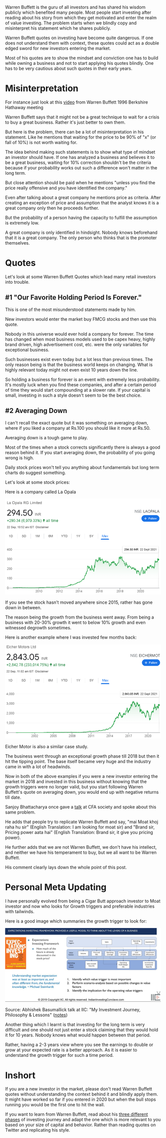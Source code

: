 Warren Buffett is the guru of all investors and has shared his wisdom publicly which benefited many people. Most people start investing after reading about his story from which they get motivated  and enter the realm of value investing. The problem starts when we blindly copy and misinterpret his statement which he shares publicly.

Warren Buffett quotes on investing have become quite dangerous. If one does not understand them with context, these quotes could act as a double edged sword for new investors entering the market.

Most of his quotes are to show the mindset and conviction one has to build while owning a business and not to start applying his quotes blindly. One has to be very cautious about such quotes in their early years.

# Misinterpretation

For instance just look at this [video](https://youtu.be/bi1dMSrj4N4) from Warren Buffett 1996 Berkshire Hathaway meeting

Warren Buffett says that it might not be a great technique to wait for a crisis to buy a great business. Rather it's just better to own them.

But here is the problem, there can be a lot of misinterpretation in his statement. Like he mentions that waiting for the price to be 90% of "x" (or fall of 10%) is not worth waiting for. 

The idea behind making such statements is to show what type of mindset an investor should have. If one has analyzed a business and believes it to be a great business, waiting for 10% correction shouldn't be the criteria because if your probability works out such a difference won't matter in the long term. 

But close attention should be paid when he mentions "unless you find the price really offensive and you have identified the company."

Even after talking about a great company he mentions price as criteria. After creating an exception of price and assumption that the analyst knows it is a great company only then he proceeds further.

But the probability of a person having the capacity to fulfill the assumption is extremely low. 

A great company is only identified in hindsight. Nobody knows beforehand that it is a great company. The only person who thinks that is the promoter themselves.

# Quotes

Let's look at some Warren Buffett Quotes which lead many retail investors into trouble.

## #1 "Our Favorite Holding Period Is Forever."

This is one of the most misunderstood statements made by him.

New investors would enter the market buy FMCG stocks and then use this quote.

Nobody in this universe would ever hold a company for forever. The time has changed when most business models used to be capex heavy, highly brand driven, high advertisement cost, etc. were the only variables for exceptional business.

Such businesses exist even today but a lot less than previous times. The only reason being is that the business world keeps on changing. What is highly relevant today might not even exist 10 years down the line.

So holding a business for forever is an event with extremely less probability. It's mostly luck when you find these companies, and after a certain period of time they would start compounding at a slower rate. If your capital is small, investing in such a style doesn't seem to be the best choice.

## #2 Averaging Down

I can't recall the exact quote but it was something on averaging down, where if you liked a company at Rs.100 you should like it more at Rs.50.

Averaging down is a tough game to play.

Most of the times when a stock corrects significantly there is always a good reason behind it. If you start averaging down, the probability of you going wrong is high.

Daily stock prices won't tell you anything about fundamentals but long term charts do suggest something.

Let's look at some stock prices:

Here is a company called La Opala

![laopala](/assets/laopala.png)

If you see the stock hasn’t moved anywhere since 2015, rather has gone down in between.

The reason being the growth from the business went away. From being a business with 20-30% growth it went to below 10% growth and even witnessed degrowth sometimes.

Here is another example where I was invested few months back:

![eicher](/assets/eicher.PNG)

Eicher Motor is also a similar case study.

The business went through an exceptional growth phase till 2018 but then it hit the tipping point. The base itself became very huge and the industry came in with a lot of headwinds.

Now in both of the above examples if you were a new investor entering the market in 2018 and invested in this business without knowing that the growth triggers were no longer valid, but you start following Warren Buffett's quote on averaging down, you would end up with negative returns till date.

Sanjoy Bhattacharya once gave a [talk](https://youtu.be/8DDMu9hMzw0) at CFA society and spoke about this same problem.

He adds that people try to replicate Warren Buffett and say, "mai Moat khoj raha hu sir" (English Translation: I am looking for moat sir) and "Brand sir, Pricing power aata hai" (English Translation: Brand sir, it give you pricing power).

He further adds that we are not Warren Buffett, we don't have his intellect, and neither we have his temperament to buy, but we all want to be Warren Buffett.

His comment clearly lays down the whole point of this post.

# Personal Meta Updating

I have personally evolved from being a Cigar Butt approach investor to Moat investor and now who looks for Growth triggers and preferable industries with tailwinds.

Here is a good image which summaries the growth trigger to look for:

![triggers](/assets/triggers.png)

Source: Abhishek Basumallick talk at IIC: "My Investment Journey, Philosophy & Lessons" ([notes](https://twitter.com/badola_arjun/status/1431856959662145536))

Another thing which I learnt is that investing for the long term is very difficult and one should not just enter a stock claiming that they would hold it for 10 years. Nobody knows what would happen between that period.

Rather, having a 2-3 years view where you see the earnings to double or grow at your expected rate is a better approach. As it is easier to understand the growth trigger for such a time period.

# Inshort

If you are a new investor in the market, please don't read Warren Buffett quotes without understanding the context behind it and blindly apply them. It might have worked so far if you entered in 2020 but when the bull stops running you would be the first one to hit the wall.

If you want to learn from Warren Buffett, read about his [three different phases](https://twitter.com/soicfinance/status/1418069452097155073) of investing journey and adapt the one which is more relevant to you based on your size of capital and behavior. Rather than reading quotes on Twitter and replicating his style.

